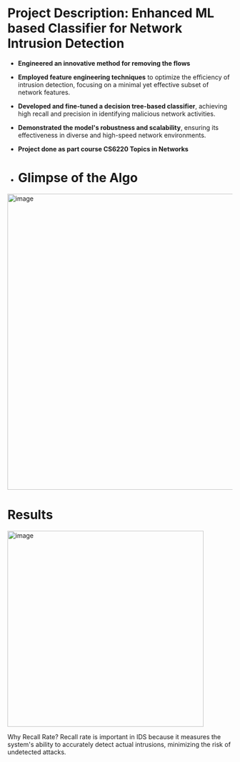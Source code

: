# Project Description: Enhanced ML based Classifier for Network Intrusion Detection

- **Engineered an innovative method for removing the flows**
- **Employed feature engineering techniques** to optimize the efficiency of intrusion detection, focusing on a minimal yet effective subset of network features.
- **Developed and fine-tuned a decision tree-based classifier**, achieving high recall and precision in identifying malicious network activities.
- **Demonstrated the model's robustness and scalability**, ensuring its effectiveness in diverse and high-speed network environments.
- **Project done as part course CS6220 Topics in Networks**

- # Glimpse of the Algo
<img width="663" alt="image" src="https://github.com/ANANDKRISHNAM/FlowEvictionAlgo/assets/40604290/bd9eaad7-a585-41cd-acf1-26c45da3ac83">


# Results

<img width="439" alt="image" src="https://github.com/ANANDKRISHNAM/FlowEvictionAlgo/assets/40604290/b90452ab-ac1e-48d6-8151-24f9d4446943">

Why Recall Rate?
Recall rate is important in IDS because it measures the system's ability to accurately detect actual intrusions, minimizing the risk of undetected attacks.
